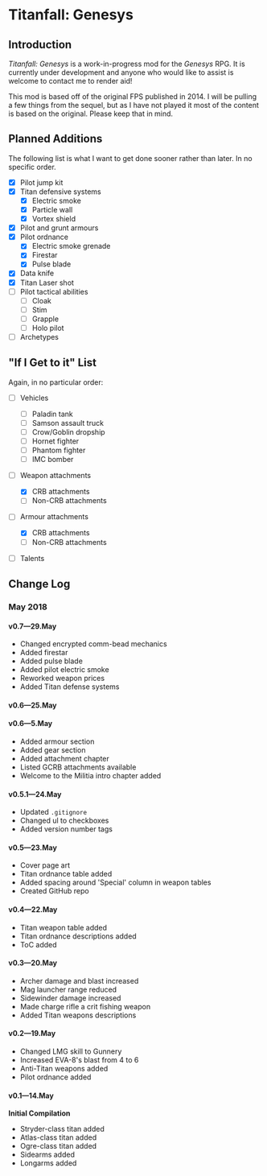 # Titanfall: Genesys

## Introduction
*Titanfall: Genesys* is a work-in-progress mod for the *Genesys* RPG. It is currently under development and anyone who would like to assist is welcome to contact me to render aid!

This mod is based off of the original FPS published in 2014. I will be pulling a few things from the sequel, but as I have not played it most of the content is based on the original. Please keep that in mind.

## Planned Additions
The following list is what I want to get done sooner rather than later. In no specific order.

- [X] Pilot jump kit
- [X] Titan defensive systems
  -  [X] Electric smoke
  -  [X] Particle wall
  -  [X] Vortex shield
- [X] Pilot and grunt armours
- [X] Pilot ordnance
  -  [X] Electric smoke grenade
  -  [X] Firestar
  -  [X] Pulse blade
- [X] Data knife
- [X] Titan Laser shot
- [ ] Pilot tactical abilities
  -  [ ] Cloak
  -  [ ] Stim
  -  [ ] Grapple
  -  [ ] Holo pilot
- [ ] Archetypes
## "If I Get to it" List
Again, in no particular order:

- [ ] Vehicles
  -  [ ] Paladin tank
  -  [ ] Samson assault truck
  -  [ ] Crow/Goblin dropship
  -  [ ] Hornet fighter
  -  [ ] Phantom fighter
  -  [ ] IMC bomber
- [ ] Weapon attachments
  - [X] CRB attachments
  - [ ] Non-CRB attachments
- [ ] Armour attachments
  - [X] CRB attachments
  - [ ] Non-CRB attachments
- [ ] Talents



## Change Log
### May 2018

#### v0.7—29.May
* Changed encrypted comm-bead mechanics
* Added firestar
* Added pulse blade
* Added pilot electric smoke
* Reworked weapon prices
* Added Titan defense systems
 

#### v0.6—25.May

#### v0.6—5.May
* Added armour section
* Added gear section
* Added attachment chapter
* Listed GCRB attachments available
* Welcome to the Militia intro chapter added

#### v0.5.1—24.May
* Updated `.gitignore`
* Changed ul to checkboxes
* Added version number tags

#### v0.5—23.May
* Cover page art
* Titan ordnance table added
* Added spacing around 'Special' column in weapon tables
* Created GitHub repo

#### v0.4—22.May
* Titan weapon table added
* Titan ordnance descriptions added
* ToC added

#### v0.3—20.May
* Archer damage and blast increased
* Mag launcher range reduced
* Sidewinder damage increased
* Made charge rifle a crit fishing weapon
* Added Titan weapons descriptions

#### v0.2—19.May
* Changed LMG skill to Gunnery
* Increased EVA-8's blast from 4 to 6
* Anti-Titan weapons added
* Pilot ordnance added

#### v0.1—14.May
**Initial Compilation**

* Stryder-class titan added
* Atlas-class titan added
* Ogre-class titan added
* Sidearms added
* Longarms added





